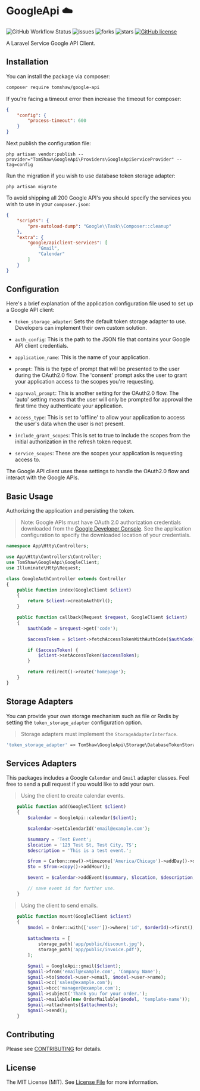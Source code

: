 # GoogleApi ☁️

![GitHub Workflow Status](https://img.shields.io/github/actions/workflow/status/tomshaw/google-api/run-tests.yml?branch=master&style=flat-square&label=tests)
![issues](https://img.shields.io/github/issues/tomshaw/google-api?style=flat&logo=appveyor)
![forks](https://img.shields.io/github/forks/tomshaw/google-api?style=flat&logo=appveyor)
![stars](https://img.shields.io/github/stars/tomshaw/google-api?style=flat&logo=appveyor)
[![GitHub license](https://img.shields.io/github/license/tomshaw/google-api)](https://github.com/tomshaw/google-api/blob/master/LICENSE)

A Laravel Service Google API Client.

## Installation

You can install the package via composer:

```bash
composer require tomshaw/google-api
```

If you're facing a timeout error then increase the timeout for composer:

```json
{
    "config": {
        "process-timeout": 600
    }
}
```

Next publish the configuration file:

```
php artisan vendor:publish --provider="TomShaw\GoogleApi\Providers\GoogleApiServiceProvider" --tag=config
```

Run the migration if you wish to use database token storage adapter:

```
php artisan migrate
```

To avoid shipping all 200 Google API's you should specify the services you wish to use in your `composer.json`:

```json
{
    "scripts": {
        "pre-autoload-dump": "Google\\Task\\Composer::cleanup"
    },
    "extra": {
        "google/apiclient-services": [
            "Gmail",
            "Calendar"
        ]
    }
}
```

## Configuration

Here's a brief explanation of the application configuration file used to set up a Google API client:

- `token_storage_adapter`: Sets the default token storage adapter to use. Developers can implement their own custom solution.

- `auth_config`: This is the path to the JSON file that contains your Google API client credentials. 

- `application_name`: This is the name of your application.

- `prompt`: This is the type of prompt that will be presented to the user during the OAuth2.0 flow. The 'consent' prompt asks the user to grant your application access to the scopes you're requesting.

- `approval_prompt`: This is another setting for the OAuth2.0 flow. The 'auto' setting means that the user will only be prompted for approval the first time they authenticate your application.

- `access_type`: This is set to 'offline' to allow your application to access the user's data when the user is not present.

- `include_grant_scopes`: This is set to true to include the scopes from the initial authorization in the refresh token request.

- `service_scopes`: These are the scopes your application is requesting access to.

The Google API client uses these settings to handle the OAuth2.0 flow and interact with the Google APIs.

## Basic Usage

Authorizing the application and persisting the token.

> Note: Google APIs must have OAuth 2.0 authorization credentials downloaded from the [Google Developer Console](https://console.cloud.google.com/apis). See the application configuration to specify the downloaded location of your credentials. 

```php
namespace App\Http\Controllers;

use App\Http\Controllers\Controller;
use TomShaw\GoogleApi\GoogleClient;
use Illuminate\Http\Request;

class GoogleAuthController extends Controller
{
    public function index(GoogleClient $client)
    {
        return $client->createAuthUrl();
    }

    public function callback(Request $request, GoogleClient $client)
    {
        $authCode = $request->get('code');

        $accessToken = $client->fetchAccessTokenWithAuthCode($authCode);

        if ($accessToken) {
            $client->setAccessToken($accessToken);
        }

        return redirect()->route('homepage');
    }
}
```

## Storage Adapters

You can provide your own storage mechanism such as file or Redis by setting the `token_storage_adapter` configuration option.

> Storage adapters must implement the `StorageAdapterInterface`.

```php
'token_storage_adapter' => TomShaw\GoogleApi\Storage\DatabaseTokenStorage::class,
```

## Services Adapters

This packages includes a Google `Calendar` and `Gmail` adapter classes. Feel free to send a pull request if you would like to add your own. 

> Using the client to create calendar events.

```php
    public function add(GoogleClient $client)
    {
        $calendar = GoogleApi::calendar($client);

        $calendar->setCalendarId('email@example.com');

        $summary = 'Test Event';
        $location = '123 Test St, Test City, TS';
        $description = 'This is a test event.';

        $from = Carbon::now()->timezone('America/Chicago')->addDay()->startOfDay()->addHours(13);
        $to = $from->copy()->addHour();

        $event = $calendar->addEvent($summary, $location, $description, $from, $to);

        // save event id for further use.
    }
```

> Using the client to send emails.

```php
    public function mount(GoogleClient $client)
    {
        $model = Order::with(['user'])->where('id', $orderId)->first();
        
        $attachments = [
            storage_path('app/public/discount.jpg'),
            storage_path('app/public/invoice.pdf'),
        ];

        $gmail = GoogleApi::gmail($client);
        $gmail->from('email@example.com', 'Company Name');
        $gmail->to($model->user->email, $model->user->name);
        $gmail->cc('sales@example.com');
        $gmail->bcc('manager@example.com');
        $gmail->subject('Thank you for your order.');
        $gmail->mailable(new OrderMailable($model, 'template-name'));
        $gmail->attachments($attachments);
        $gmail->send();
    }
```

## Contributing

Please see [CONTRIBUTING](CONTRIBUTING.md) for details.

## License

The MIT License (MIT). See [License File](LICENSE) for more information.
